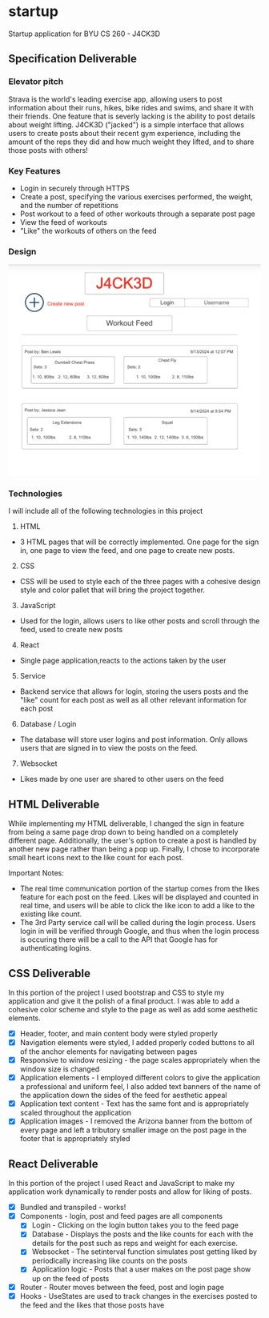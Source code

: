 # startup
Startup application for BYU CS 260 - J4CK3D

## Specification Deliverable

### Elevator pitch

Strava is the world's leading exercise app, allowing users to post information
about their runs, hikes, bike rides and swims, and share it with their friends.
One feature that is severly lacking is the ability to post details about weight
lifting. J4CK3D ("jacked") is a simple interface that allows users to create
posts about their recent gym experience, including the amount of the reps they
did and how much weight they lifted, and to share those posts with others!

### Key Features

* Login in securely through HTTPS
* Create a post, specifying the various exercises performed, the weight, and 
the number of repetitions
* Post workout to a feed of other workouts through a separate post page
* View the feed of workouts
* "Like" the workouts of others on the feed

### Design

![Design](ninjamock.png)

### Technologies

I will include all of the following technologies in this project

1. HTML
- 3 HTML pages that will be correctly implemented. One page for the sign in,
one page to view the feed, and one page to create new posts.

2. CSS
- CSS will be used to style each of the three pages with a cohesive design style
and color pallet that will bring the project together.

3. JavaScript
- Used for the login, allows users to like other posts and scroll through the
feed, used to create new posts

4. React
- Single page application,reacts to the actions taken by the user

5. Service
- Backend service that allows for login, storing the users posts and the "like"
count for each post as well as all other relevant information for each post

6. Database / Login
- The database will store user logins and post information. Only allows users
that are signed in to view the posts on the feed.

7. Websocket
- Likes made by one user are shared to other users on the feed

## HTML Deliverable
While implementing my HTML deliverable, I changed the sign in feature from being
a same page drop down to being handled on a completely different page. Additionally,
the user's option to create a post is handled by another new page rather than
being a pop up. Finally, I chose to incorporate small heart icons next to the
like count for each post.

Important Notes:
- The real time communication portion of the startup comes from the likes feature
  for each post on the feed. Likes will be displayed and counted in real time, and
  users will be able to click the like icon to add a like to the existing like count.
- The 3rd Party service call will be called during the login process. Users login in
  will be verified through Google, and thus when the login process is occuring there will
  be a call to the API that Google has for authenticating logins.

## CSS Deliverable
In this portion of the project I used bootstrap and CSS to style my application
and give it the polish of a final product. I was able to add a cohesive color
scheme and style to the page as well as add some aesthetic elements.

- [x] Header, footer, and main content body were styled properly
- [x] Navigation elements were styled, I added properly coded buttons to all of 
the anchor elements for navigating between pages
- [x] Responsive to window resizing - the page scales appropriately when the 
window size is changed
- [x] Application elements - I employed different colors to give the application
a professional and uniform feel, I also added text banners of the name of the 
application down the sides of the feed for aesthetic appeal
- [x] Application text content - Text has the same font and is appropriately
scaled throughout the application
- [x] Application images - I removed the Arizona banner from the bottom of every
page and left a tributory smaller image on the post page in the footer that 
is appropriately styled

## React Deliverable
In this portion of the project I used React and JavaScript to make my 
application work dynamically to render posts and allow for liking of posts.

- [x] Bundled and transpiled - works!
- [x] Components - login, post and feed pages are all components
  - [x] Login - Clicking on the login button takes you to the feed page
  - [x] Database - Displays the posts and the like counts for each with the 
  details for the post such as reps and weight for each exercise.
  - [x] Websocket - The setinterval function simulates post getting liked
  by periodically increasing like counts on the posts
  - [x] Application logic - Posts that a user makes on the post page show up
  on the feed of posts
- [x] Router - Router moves between the feed, post and login page
- [x] Hooks - UseStates are used to track changes in the exercises posted to 
the feed and the likes that those posts have